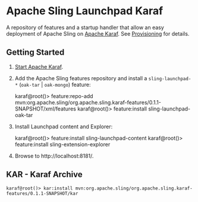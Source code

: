 Apache Sling Launchpad Karaf
============================

A repository of features and a startup handler that allow an easy deployment
of Apache Sling on [Apache Karaf](http://karaf.apache.org). See [Provisioning](http://karaf.apache.org/manual/latest/users-guide/provisioning.html) for details.

Getting Started
---------------

1) [Start Apache Karaf](http://karaf.apache.org/manual/latest/quick-start.html).

2) Add the Apache Sling features repository and install a `sling-launchpad-*` (`oak-tar` | `oak-mongo`) feature:

    karaf@root()> feature:repo-add mvn:org.apache.sling/org.apache.sling.karaf-features/0.1.1-SNAPSHOT/xml/features
    karaf@root()> feature:install sling-launchpad-oak-tar

3) Install Launchpad content and Explorer:

    karaf@root()> feature:install sling-launchpad-content
    karaf@root()> feature:install sling-extension-explorer

4) Browse to http://localhost:8181/⁠.


KAR - Karaf Archive
-------------------

    karaf@root()> kar:install mvn:org.apache.sling/org.apache.sling.karaf-features/0.1.1-SNAPSHOT/kar
